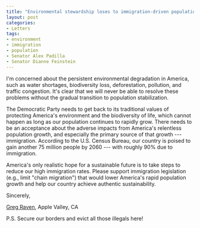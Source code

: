 ```yaml
---
title: "Environmental stewardship loses to immigration-driven population growth"
layout: post
categories:
- Letters
tags:
- environment
- immigration
- population
- Senator Alex Padilla
- Senator Dianne Feinstein
---
```


I'm concerned about the persistent environmental degradation in America, such as water shortages, biodiversity loss, deforestation, pollution, and traffic congestion. It's clear that we will never be able to resolve these problems without the gradual transition to population stabilization.

The Democratic Party needs to get back to its traditional values of protecting America's environment and the biodiversity of life, which cannot happen as long as our population continues to rapidly grow. There needs to be an acceptance about the adverse impacts from America's relentless population growth, and especially the primary source of that growth --- immigration. According to the U.S. Census Bureau, our country is poised to gain another 75 million people by 2060 --- with roughly 90% due to immigration.

America's only realistic hope for a sustainable future is to take steps to reduce our high immigration rates. Please support immigration legislation (e.g., limit "chain migration") that would lower America's rapid population growth and help our country achieve authentic sustainability.

Sincerely,

[Greg Raven](https://www.gregraven.org/), Apple Valley, CA

P.S. Secure our borders and evict all those illegals here!